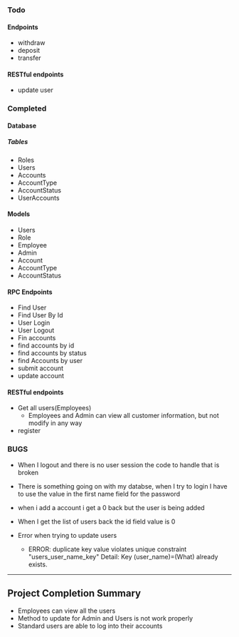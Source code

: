 ### Todo
#### Endpoints

- withdraw
- deposit
- transfer

#### RESTful endpoints

- update user


### Completed
#### Database
##### Tables
- Roles
- Users
- Accounts
- AccountType
- AccountStatus
- UserAccounts

#### Models
- Users
- Role
- Employee
- Admin
- Account
- AccountType
- AccountStatus

#### RPC Endpoints
- Find User
- Find User By Id
- User Login
- User Logout
- Fin accounts
- find accounts by id
- find accounts by status
- find Accounts by user
- submit account
- update account
<!-- - Success route to show when s uaer is logged in -->

#### RESTful endpoints

- Get all users(Employees)
    * Employees and Admin can view all customer information, but not modify in any way
- register
### BUGS

- When I logout and there is no user session the code to handle that is broken

- There is something going on with my databse, when I try to login I have to use the value in the first name field for the password

- when i add a account i get a 0 back but the user is being added
- When I get the list of users back the id field value is 0
- Error when trying to update users
    - ERROR: duplicate key value violates unique constraint "users_user_name_key"
      Detail: Key (user_name)=(What) already exists.
__________________

## Project Completion Summary
- Employees can view all the users
- Method to update for Admin and Users is not work properly
- Standard users are able to log into their accounts